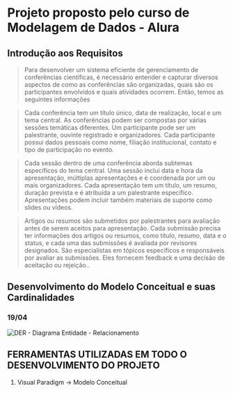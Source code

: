 # Projeto proposto pelo curso de Modelagem de Dados - Alura


## Introdução aos Requisitos
> Para desenvolver um sistema eficiente de gerenciamento de conferências científicas, é necessário entender e capturar diversos aspectos de como as conferências são organizadas, quais são os participantes envolvidos e quais atividades ocorrem. Então, temos as seguintes informações

> Cada conferência tem um título único, data de realização, local e um tema central. As conferências podem ser compostas por várias sessões temáticas diferentes. Um participante pode ser um palestrante, ouvinte registrado e organizadores. Cada participante possui dados pessoais como nome, filiação institucional, contato e tipo de participação no evento.

> Cada sessão dentro de uma conferência aborda subtemas específicos do tema central. Uma sessão inclui data e hora da apresentação, múltiplas apresentações e é coordenada por um ou mais organizadores. Cada apresentação tem um título, um resumo, duração prevista e é atribuída a um palestrante específico. Apresentações podem incluir também materiais de suporte como slides ou vídeos.

> Artigos ou resumos são submetidos por palestrantes para avaliação antes de serem aceitos para apresentação. Cada submissão precisa ter informações dos artigos ou resumos, como título, resumo, data e o status, e cada uma das submissões é avaliada por revisores designados. São especialistas em tópicos específicos e responsáveis por avaliar as submissões. Eles fornecem feedback e uma decisão de aceitação ou rejeição..


## Desenvolvimento do Modelo Conceitual e suas Cardinalidades
### **19/04**
![DER - Diagrama Entidade - Relacionamento](https://github.com/user-attachments/assets/671152c0-cc3b-40fd-a25a-a0df52432226)


## FERRAMENTAS UTILIZADAS EM TODO O DESENVOLVIMENTO DO PROJETO
1. Visual Paradigm -> Modelo Conceitual








